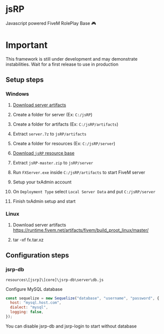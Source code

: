 # jsRP

Javascript powered FiveM RolePlay Base 🎮

# Important

This framework is still under development and may demonstrate instabilities. Wait for a first release to use in production

## Setup steps

### Windows

1. [Download server artifacts](https://runtime.fivem.net/artifacts/fivem/build_server_windows/)

2. Create a folder for server (Ex: `C:/jsRP`)

3. Create a folder for artifacts (Ex: `C:/jsRP/artifacts`)

4. Extract `server.7z` to `jsRP/artifacts`

5. Create a folder for resources (Ex: `C:/jsRP/server`)

6. [Download `jsRP` resource base](https://github.com/FlokiTV/jsRP/archive/refs/heads/master.zip)

7. Extract `jsRP-master.zip` to `jsRP/server`

8. Run `FXServer.exe` inside `C:/jsRP/artifacts` to start FiveM server

9. Setup your txAdmin account

10. On `Deployment Type` select `Local Server Data` and put `C:/jsRP/server`

11. Finish txAdmin setup and start

### Linux

1. Download server artifacts https://runtime.fivem.net/artifacts/fivem/build_proot_linux/master/

2. tar -xf fx.tar.xz

## Configuration steps

### jsrp-db

`resources\[jsrp]\[core]\jsrp-db\server\db.js`

Configure MySQL database

```js
const sequelize = new Sequelize("database", "username", "password", {
  host: "mysql.host.com",
  dialect: "mysql",
  logging: false,
});
```

You can disable jsrp-db and jsrp-login to start without database
